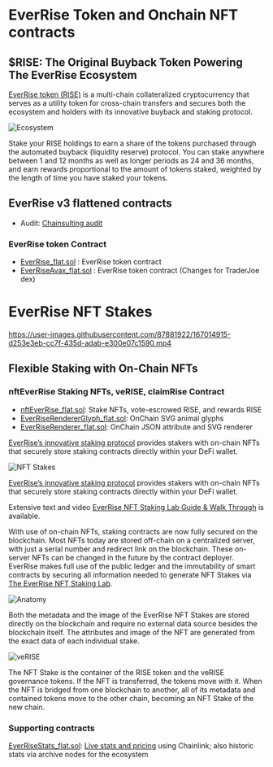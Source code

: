 # EverRise Token and Onchain NFT contracts

## $RISE: The Original Buyback Token Powering The EverRise Ecosystem

[EverRise token (RISE)](https://everrise.com/rise/) is a multi-chain collateralized cryptocurrency that serves as a utility token for cross-chain transfers and secures both the ecosystem and holders with its innovative buyback and staking protocol.

![Ecosystem](https://data.everrise.com/images/ecosystem-800.png)

Stake your RISE holdings to earn a share of the tokens purchased through the automated buyback (liquidity reserve) protocol. You can stake anywhere between 1 and 12 months as well as longer periods as 24 and 36 months, and earn rewards proportional to the amount of tokens staked, weighted by the length of time you have staked your tokens.

## EverRise v3 flattened contracts

* Audit: [Chainsulting audit](https://github.com/chainsulting/Smart-Contract-Security-Audits/blob/master/EverRise/02_Smart_Contract_Audit_EverRise_Token_Staking_v3.pdf)

### EverRise token Contract 

* [EverRise_flat.sol](EverRise_flat.sol) : EverRise token contract
* [EverRiseAvax_flat.sol](EverRiseAvax_flat.sol) : EverRise token contract (Changes for TraderJoe dex)

# EverRise NFT Stakes

https://user-images.githubusercontent.com/87881922/167014915-d253e3eb-cc7f-435d-adab-e300e07c1590.mp4

## Flexible Staking with On-Chain NFTs

### nftEverRise Staking NFTs, veRISE, claimRise Contract

* [nftEverRise_flat.sol](nftEverRise_flat.sol): Stake NFTs, vote-escrowed RISE, and rewards RISE
* [EverRiseRendererGlyph_flat.sol](EverRiseRendererGlyph_flat.sol): OnChain SVG animal glyphs
* [EverRiseRenderer_flat.sol](EverRiseRenderer_flat.sol): OnChain JSON attribute and SVG renderer 

[EverRise’s innovative staking protocol](https://everrise.com/everstake/) provides stakers with on-chain NFTs that securely store staking contracts directly within your DeFi wallet.

![NFT Stakes](https://data.everrise.com/images/everrise-nft-stakes-800.png)

[EverRise’s innovative staking protocol](https://everrise.com/everstake/) provides stakers with on-chain NFTs that securely store staking contracts directly within your DeFi wallet.

Extensive text and video [EverRise NFT Staking Lab Guide & Walk Through](https://everrise.com/post/everrise-nft-staking-lab-guide/) is available.

With use of on-chain NFTs, staking contracts are now fully secured on the blockchain. Most NFTs today are stored off-chain on a centralized server, with just a serial number and redirect link on the blockchain. These on-server NFTs can be changed in the future by the contract deployer. EverRise makes full use of the public ledger and the immutability of smart contracts by securing all information needed to generate NFT Stakes via [The EverRise NFT Staking Lab](https://v3app.everrise.com/).


![Anatomy](https://data.everrise.com/images/anatomy-everrise-nft-stakes-800.png)


Both the metadata and the image of the EverRise NFT Stakes are stored directly on the blockchain and require no external data source besides the blockchain itself. The attributes and image of the NFT are generated from the exact data of each individual stake.


![veRISE](https://data.everrise.com/images/verise-breakdown-800.png)


The NFT Stake is the container of the RISE token and the veRISE governance tokens. If the NFT is transferred, the tokens move with it. When the NFT is bridged from one blockchain to another, all of its metadata and contained tokens move to the other chain, becoming an NFT Stake of the new chain.


### Supporting contracts

[EverRiseStats_flat.sol](EverRiseStats_flat.sol): [Live stats and pricing](https://data.everrise.com/stats.html) using Chainlink; also historic stats via archive nodes for the ecosystem

